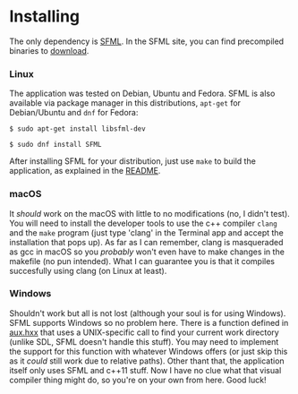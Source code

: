 # Installing

The only dependency is [SFML](https://www.sfml-dev.org/index.php). In the SFML site, you can find precompiled binaries to 
[download](https://www.sfml-dev.org/download.php).

### Linux

The application was tested on Debian, Ubuntu and Fedora. SFML is also available via package manager in this distributions,
`apt-get` for Debian/Ubuntu and `dnf` for Fedora:

`$ sudo apt-get install libsfml-dev`

`$ sudo dnf install SFML`

After installing SFML for your distribution, just use `make` to build the application, as explained in the [README](../README.md).

### macOS

It *should* work on the macOS with little to no modifications (no, I didn't test). You will need to install the developer tools
to use the c++ compiler `clang` and the `make` program (just type 'clang' in the Terminal app and accept the installation that pops up). As far as I can remember, clang is masqueraded as gcc in macOS so you *probably* won't even have to make changes in the makefile (no pun intended). What I can guarantee you is that it compiles succesfully using clang (on Linux at least).

### Windows

Shouldn't work but all is not lost (although your soul is for using Windows). SFML supports Windows so no problem here. There is a function defined in [aux.hxx](../include/aux.hxx) that uses a UNIX-specific call to find your current work directory (unlike SDL, SFML doesn't handle this stuff). You may need to implement the support for this function with whatever Windows offers (or just skip this as it *could* still work due to relative paths). Other thant that, the application itself only uses SFML and c++11 stuff. Now I have no clue what that visual compiler thing might do, so you're on your own from here. Good luck!
